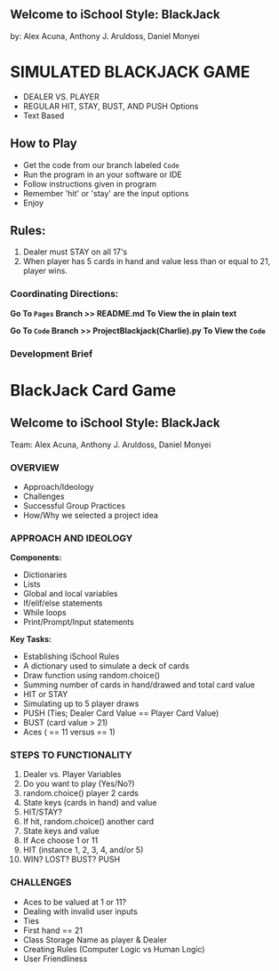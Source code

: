 ## Welcome to iSchool Style: BlackJack
by: Alex Acuna, Anthony J. Aruldoss, Daniel Monyei

# SIMULATED BLACKJACK GAME
- DEALER VS. PLAYER
- REGULAR HIT, STAY, BUST, AND PUSH Options
- Text Based

## How to Play
- Get the code from our branch labeled `Code`
- Run the program in an your software or IDE
- Follow instructions given in program
- Remember 'hit' or 'stay' are the input options
- Enjoy

## Rules:
1. Dealer must STAY on all 17's
2. When player has 5 cards in hand and value less than or equal to 21, player wins.


### Coordinating Directions:
**Go To `Pages` Branch >> README.md To View the in plain text**

**Go To `Code` Branch >> ProjectBlackjack(Charlie).py To View the ```Code```**


### Development Brief


# BlackJack Card Game

## Welcome to iSchool Style: BlackJack
Team: Alex Acuna, Anthony J. Aruldoss, Daniel Monyei

### OVERVIEW

- Approach/Ideology
- Challenges
- Successful Group Practices 
- How/Why we selected a project idea 


### APPROACH AND IDEOLOGY 

**Components:**
  - Dictionaries
  - Lists 
  - Global and local variables
  - If/elif/else statements
  - While loops
  - Print/Prompt/Input statements
 
**Key Tasks:**
- Establishing iSchool Rules
- A dictionary used to simulate a deck of cards
- Draw function using random.choice()
- Summing number of cards in hand/drawed and total card value
- HIT or STAY 
- Simulating up to 5 player draws
- PUSH (Ties; Dealer Card Value == Player Card Value)
- BUST (card value > 21)
- Aces ( == 11 versus == 1)

 
### STEPS TO FUNCTIONALITY

1. Dealer vs. Player Variables
2. Do you want to play (Yes/No?)
3. random.choice() player 2 cards
4. State keys (cards in hand) and value
5. HIT/STAY?
6. If hit, random.choice() another card
7. State keys and value
8. If Ace choose 1 or 11
9. HIT (instance 1, 2, 3, 4, and/or 5)
10. WIN? LOST? BUST? PUSH

### CHALLENGES

- Aces to be valued at 1 or 11?
- Dealing with invalid user inputs
- Ties
- First hand == 21
- Class Storage Name as player & Dealer
- Creating Rules (Computer Logic vs Human Logic)
- User Friendliness

